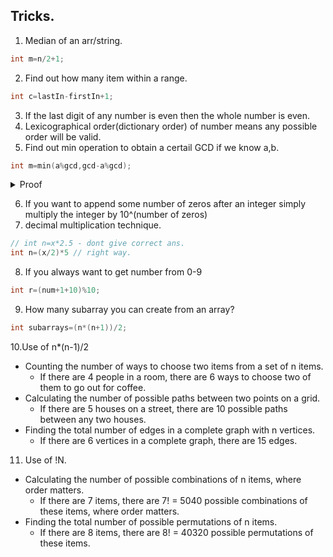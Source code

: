 ## Tricks.

1. Median of an arr/string.

```cpp
int m=n/2+1;
```

2. Find out how many item within a range.

```cpp
int c=lastIn-firstIn+1;
```

3. If the last digit of any number is even then the whole number is even.
4. Lexicographical order(dictionary order) of number means any possible order will be valid.
5. Find out min operation to obtain a certail GCD if we know a,b.

```cpp
int m=min(a%gcd,gcd-a%gcd);
```
<details>
<summary>Proof</summary>
Without loss of generality, assume a>b
 otherwise we can swap a
 and b
. We know that GCD(a,b)=GCD(a−b,b)
. Notice that no matter how many times we apply any operation, the value of a−b
 does not change. We can arbitrarily change the value of b
 to a multiple of a−b
 by applying the operations. In this way, we can achieve a GCD
 equal to a−b
. Now, since GCD(x,y)≤min(x,y)
 for any positive x
 and y
, GCD(a−b,b)
 can never exceed a−b
. So, we cannot achieve a higher GCD by any means.
To achieve the required GCD
, we need to make b
a multiple of g=a−b
using as few operations as possible. There are two ways to do so −
decrease b
to the largest multiple of g
less than or equal to b
or increase b
to the smallest multiple of g
greater than b
. The number of operations required to do so are bmodg
and g−bmodg
respectively. We will obviously choose the minimum of the two. Also notice that amodg=bmodg
since a=b+g
. So, it doesn't matter if we use either a
or b
to determine the minimum number of operations.
 </details>
 
 6. If you want to append some number of zeros after an integer simply multiply the integer by 10^(number of zeros)
 7. decimal multiplication technique.
```cpp
// int n=x*2.5 - dont give correct ans.
int n=(x/2)*5 // right way.
```
8. If you always want to get number from 0-9
```cpp
int r=(num+1+10)%10;
```
9. How many subarray you can create from an array?
```cpp
int subarrays=(n*(n+1))/2;
```
10.Use of n*(n-1)/2
- Counting the number of ways to choose two items from a set of n items.
  - If there are 4 people in a room, there are 6 ways to choose two of them to go out for coffee.
- Calculating the number of possible paths between two points on a grid.
  - If there are 5 houses on a street, there are 10 possible paths between any two houses.
- Finding the total number of edges in a complete graph with n vertices.
  - If there are 6 vertices in a complete graph, there are 15 edges.
11. Use of !N.
- Calculating the number of possible combinations of n items, where order matters.
  - If there are 7 items, there are 7! = 5040 possible combinations of these items, where order matters.
- Finding the total number of possible permutations of n items.
  - If there are 8 items, there are 8! = 40320 possible permutations of these items.
